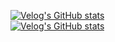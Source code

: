 
<!--
**Jaehwany/Jaehwany** is a ✨ _special_ ✨ repository because its `README.md` (this file) appears on your GitHub profile.

Here are some ideas to get you started:

- 🔭 I’m currently working on ...
- 🌱 I’m currently learning ...
- 👯 I’m looking to collaborate on ...
- 🤔 I’m looking for help with ...
- 💬 Ask me about ...
- 📫 How to reach me: ...
- 😄 Pronouns: ...
- ⚡ Fun fact: ...
-->


[![Velog's GitHub stats](https://velog-readme-stats.vercel.app/api/badge?name=jaehwany)](https://velog.io/@jaehwany)
<br>
[![Velog's GitHub stats](https://velog-readme-stats.vercel.app/api?name=jaehwany)](https://velog.io/@jaehwany/posts)
